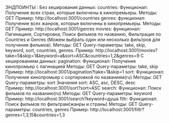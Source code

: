 ЭНДПОИНТЫ :
    Без хеширования данных:
        countries:
            Функционал: Получение всех стран, которые включены в кинопремьеры.
            Методы: GET
            Пример: http://localhost:3001/countries
        genres:
            функционал: Получение всех жанров, которые включены в кинопремьеры.
            Методы: GET
            Пример: http://localhost:3001/genres
        movies:
            функционал: 
                Пагинациия,
                Сортировка,
                Поиск фильмов по названию,
                Фильтрация по Countries и Genres (Можем выбрать один или несколько фильтров для получения фильмов).
            Методы: GET
            Query-параметры: 
                take,
                skip,
                keyword,
                sort,
                countries,
                genres.
            Пример: http://localhost:3001/movies?take=5&skip=1&keyword=а&sort=ASC&countries=1,2&genres=9
    C хешированием данных:
        pagination:
            Функционал: Получение кинопромьер с пагинацией
            Методы: GET
            Query-параметры: 
                take,
                skip
            Пример: http://localhost:3001/pagination?take=1&skip=1
        sort: 
            Функционал: Получение кинопромьер с сортировкой по  названиям(ru)
            Методы: GET
            Query-параметры:
                sort
            Значения sort: 
                ASC,
                asc,
                DESC,
                desc    
            Пример: http://localhost:3001/sort?sort=ASC
        search: 
            Функционал: Поиск фильмов по названию(ru)
            Методы: GET
            Query-параметры:
                keyword
            Пример: http://localhost:3001/search?keyword=душа
        filtr: 
            Функционал: Поиск фильмов по фильтрам(жанры и страны)
            Методы: GET
            Query-параметры:
                countries,
                genres
            Пример: http://localhost:3001/filtr?genres=1,3,15&countries=1,3





         
         
        